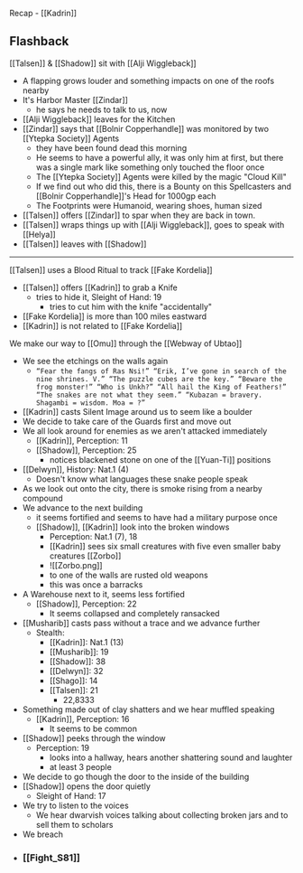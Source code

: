 Recap - [[Kadrin]]

## Flashback

[[Talsen]] & [[Shadow]] sit with [[Alji Wiggleback]]
- A flapping grows louder and something impacts on one of the roofs nearby
-  It's Harbor Master [[Zindar]]
	- he says he needs to talk to us, now
- [[Alji Wiggleback]] leaves for the Kitchen
- [[Zindar]] says that [[Bolnir Copperhandle]] was monitored by two [[Ytepka Society]] Agents
	- they have been found dead this morning
	- He seems to have a powerful ally, it was only him at first, but there was a single mark like something only touched the floor once
	- The [[Ytepka Society]] Agents were killed by the magic "Cloud Kill"
	- If we find out who did this, there is a Bounty on this Spellcasters and [[Bolnir Copperhandle]]'s Head for 1000gp each
	- The Footprints were Humanoid, wearing shoes, human sized
- [[Talsen]] offers [[Zindar]] to spar when they are back in town.
- [[Talsen]] wraps things up with [[Alji Wiggleback]], goes to speak with [[Helya]]
- [[Talsen]] leaves with [[Shadow]]
---
[[Talsen]] uses a Blood Ritual to track [[Fake Kordelia]]
- [[Talsen]] offers [[Kadrin]] to grab a Knife
	- tries to hide it, Sleight of Hand: 19
		- tries to cut him with the knife "accidentally"
- [[Fake Kordelia]] is more than 100 miles eastward
- [[Kadrin]] is not related to [[Fake Kordelia]]

We make our way to [[Omu]] through the [[Webway of Ubtao]]
- We see the etchings on the walls again
	- `“Fear the fangs of Ras Nsi!” “Erik, I’ve gone in search of the nine shrines. V.” “The puzzle cubes are the key.” “Beware the frog monster!” “Who is Unkh?” “All hail the King of Feathers!” “The snakes are not what they seem.” “Kubazan = bravery. Shagambi = wisdom. Moa = ?”`
- [[Kadrin]] casts Silent Image around us to seem like a boulder
- We decide to take care of the Guards first and move out
- We all look around for enemies as we aren't attacked immediately
	- [[Kadrin]], Perception: 11
	- [[Shadow]], Perception: 25
		- notices blackened stone on one of the [[Yuan-Ti]] positions
- [[Delwyn]], History: Nat.1 (4)
	- Doesn't know what languages these snake people speak
- As we look out onto the city, there is smoke rising from a nearby compound
- We advance to the next building
	- it seems fortified and seems to have had a military purpose once
	- [[Shadow]], [[Kadrin]] look into the broken windows
		- Perception: Nat.1 (7), 18
		- [[Kadrin]] sees six small creatures with five even smaller baby creatures [[Zorbo]]
		- ![[Zorbo.png]]
		- to one of the walls are rusted old weapons
		- this was once a barracks
- A Warehouse next to it, seems less fortified
	- [[Shadow]], Perception: 22
		- It seems collapsed and completely ransacked
- [[Musharib]] casts pass without a trace and we advance further
	- Stealth:
		- [[Kadrin]]: Nat.1 (13)
		- [[Musharib]]: 19
		- [[Shadow]]: 38
		- [[Delwyn]]: 32
		- [[Shago]]: 14
		- [[Talsen]]: 21
			- 22,8333
- Something made out of clay shatters and we hear muffled speaking
	- [[Kadrin]], Perception: 16
		- It seems to be common
- [[Shadow]] peeks through the window
	- Perception: 19
		- looks into a hallway, hears another shattering sound and laughter
		- at least 3 people
- We decide to go though the door to the inside of the building
- [[Shadow]] opens the door quietly
	- Sleight of Hand: 17
- We try to listen to the voices
	- We hear dwarvish voices talking about collecting broken jars and to sell them to scholars
- We breach
- ### [[Fight_S81]]